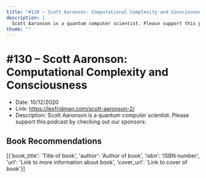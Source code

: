 ```yaml
---
title: "#130 – Scott Aaronson: Computational Complexity and Consciousness"
description: |
  Scott Aaronson is a quantum computer scientist. Please support this podcast by checking out our sponsors:"
thumb: ""
---
```


# #130 – Scott Aaronson: Computational Complexity and Consciousness

  - Date: 10/12/2020
  - Link: https://lexfridman.com/scott-aaronson-2/
  - Description: Scott Aaronson is a quantum computer scientist. Please support this podcast by checking out our sponsors:

## Book Recommendations

[{'book_title': 'Title of book', 'author': 'Author of book', 'isbn': 'ISBN number', 'url': 'Link to more information about book', 'cover_url': 'Link to cover of book'}]